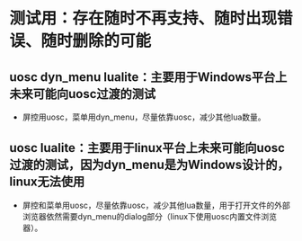 # 测试用：存在随时不再支持、随时出现错误、随时删除的可能

## uosc dyn_menu lualite：主要用于Windows平台上未来可能向uosc过渡的测试
* 屏控用uosc，菜单用dyn_menu，尽量依靠uosc，减少其他lua数量。

## uosc lualite：主要用于linux平台上未来可能向uosc过渡的测试，因为dyn_menu是为Windows设计的，linux无法使用
* 屏控和菜单用uosc，尽量依靠uosc，减少其他lua数量，用于打开文件的外部浏览器依然需要dyn_menu的dialog部分（linux下使用uosc内置文件浏览器）。
